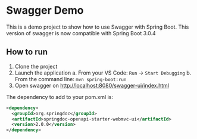 
# Swagger Demo

This is a demo project to show how to use Swagger with Spring Boot. This version of swagger is now compatible with Spring Boot 3.0.4

## How to run

1. Clone the project
2. Launch the application
   a. From your VS Code: `Run` -> `Start Debugging`
   b. From the command line: `mvn spring-boot:run`
3. Open swagger on <http://localhost:8080/swagger-ui/index.html>

The dependency to add to your pom.xml is:

```xml
<dependency>
  <groupId>org.springdoc</groupId>
  <artifactId>springdoc-openapi-starter-webmvc-ui</artifactId>
  <version>2.0.0</version>
</dependency>
```
